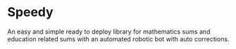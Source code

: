 # Speedy
An easy and simple ready to deploy library for mathematics sums and education related sums with an automated robotic bot with auto corrections.
